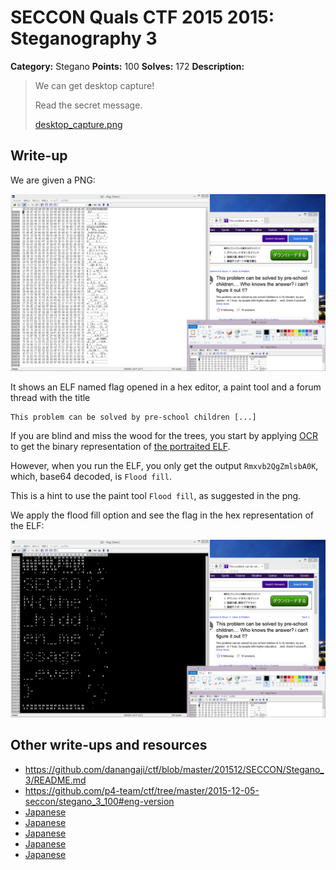 # SECCON Quals CTF 2015 2015: Steganography 3

**Category:** Stegano
**Points:** 100
**Solves:** 172
**Description:**

> We can get desktop capture!
> 
> Read the secret message.
> 
> [desktop_capture.png](./desktop_capture.png)


## Write-up

We are given a PNG:

![](./desktop_capture.png)

It shows an ELF named flag opened in a hex editor, a paint tool and a forum thread with the title

	This problem can be solved by pre-school children [...]

If you are blind and miss the wood for the trees, you start by applying [OCR](https://en.wikipedia.org/wiki/Optical_character_recognition) to get the binary representation of [the portraited ELF](./thiself).

However, when you run the ELF, you only get the output `Rmxvb2QgZmlsbA0K`, which, base64 decoded, is `Flood fill`.

This is a hint to use the paint tool `Flood fill`, as suggested in the png.

We apply the flood fill option and see the flag in the hex representation of the ELF:

![](fill.png)


## Other write-ups and resources

* <https://github.com/danangaji/ctf/blob/master/201512/SECCON/Stegano_3/README.md>
* <https://github.com/p4-team/ctf/tree/master/2015-12-05-seccon/stegano_3_100#eng-version>
* [Japanese](http://miettal.hatenablog.com/entry/2015/12/07/104233)
* [Japanese](http://katc.hateblo.jp/entry/2015/12/06/185159)
* [Japanese](http://iwasi.hatenablog.jp/entry/2015/12/06/190557)
* [Japanese](https://hackmd.io/s/Ekwbl134e)
* [Japanese](https://docs.google.com/document/d/1GEdzPOohsiWt8EPojNazlVPuNFZpQ9FOQxb-E7sfzSQ)
